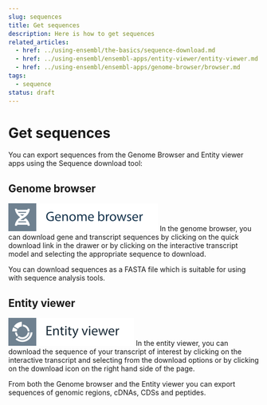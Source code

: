 ```yaml
---
slug: sequences
title: Get sequences
description: Here is how to get sequences
related_articles:
  - href: ../using-ensembl/the-basics/sequence-download.md
  - href: ../using-ensembl/ensembl-apps/entity-viewer/entity-viewer.md
  - href: ../using-ensembl/ensembl-apps/genome-browser/browser.md
tags:
  - sequence
status: draft
---
```


# Get sequences

You can export sequences from the Genome Browser and Entity viewer apps using the Sequence download tool:

## Genome browser

![](../../img/id-genome-browser.svg)
In the genome browser, you can download gene and transcript sequences by clicking on the quick download link in the drawer or by clicking on the interactive transcript model and selecting the appropriate sequence to download.

You can download sequences as a FASTA file which is suitable for using with sequence analysis tools.

## Entity viewer
![](../../img/id-entity-viewer.svg)
In the entity viewer, you can download the sequence of your transcript of interest by clicking on the interactive transcript and selecting from the download options or by clicking on the download icon on the right hand side of the page.


From both the Genome browser and the Entity viewer you can export sequences of genomic regions, cDNAs, CDSs and peptides.
